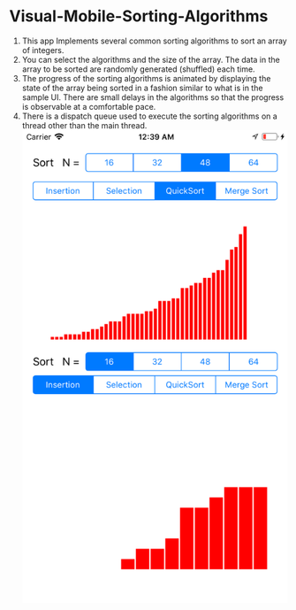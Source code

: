 # Visual-Mobile-Sorting-Algorithms
1. This app Implements several common sorting algorithms to sort
an array of integers.
2. You can select the algorithms and the size
of the array. The data in the array to be sorted are
randomly generated (shuffled) each time.
3. The progress of the sorting algorithms is animated by
displaying the state of the array being sorted in a fashion
similar to what is in the sample UI. There are small delays in
the algorithms so that the progress is observable at a
comfortable pace.
4. There is a dispatch queue used to execute the sorting algorithms
on a thread other than the main thread. 
![alt text](https://github.com/cwill1/Visual-Mobile-Sorting-Algorithms/blob/master/simscreen.png)
